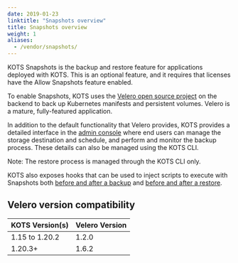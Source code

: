 ```yaml
---
date: 2019-01-23
linktitle: "Snapshots overview"
title: Snapshots overview
weight: 1
aliases:
  - /vendor/snapshots/
---
```


KOTS Snapshots is the backup and restore feature for applications deployed with KOTS. This is an optional feature, and it requires that licenses have the Allow Snapshots feature enabled.

To enable Snapshots, KOTS uses the [Velero open source project](https://velero.io/) on the backend to back up Kubernetes manifests and persistent volumes. Velero is a mature, fully-featured application.

In addition to the default functionality that Velero provides, KOTS provides a detailed interface in the [admin console](/kotsadm/snapshots/overview) where end users can manage the storage destination and schedule, and perform and monitor the backup process. These details can also be managed using the KOTS CLI.

Note: The restore process is managed through the KOTS CLI only.

KOTS also exposes hooks that can be used to inject scripts to execute with Snapshots both [before and after a backup](/vendor/snapshots/configuring-backup) and [before and after a restore](/kotsadm/snapshots/restore).

## Velero version compatibility

| KOTS Version(s) | Velero Version |
|------|-------------|
| 1.15 to 1.20.2 | 1.2.0 |
| 1.20.3+ | 1.6.2 |
